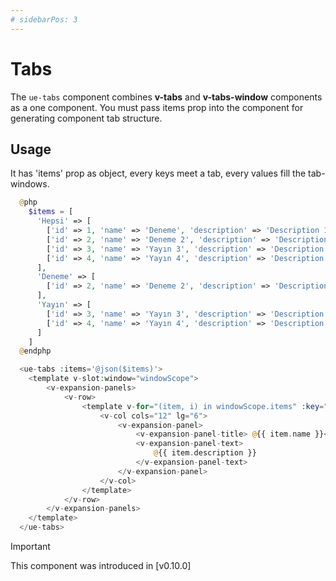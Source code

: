 ```yaml
---
# sidebarPos: 3
---
```

# Tabs <Badge type="tip" text="^0.10.0" />

The `ue-tabs` component combines **v-tabs** and **v-tabs-window** components as a one component. You must pass items prop into the component for generating component tab structure.

## Usage
It has 'items' prop as object, every keys meet a tab, every values fill the tab-windows.
``` php
  @php
    $items = [
      'Hepsi' => [
        ['id' => 1, 'name' => 'Deneme', 'description' => 'Description 1'],
        ['id' => 2, 'name' => 'Deneme 2', 'description' => 'Description 2'],
        ['id' => 3, 'name' => 'Yayın 3', 'description' => 'Description 3'],
        ['id' => 4, 'name' => 'Yayın 4', 'description' => 'Description 4'],
      ],
      'Deneme' => [
        ['id' => 2, 'name' => 'Deneme 2', 'description' => 'Description 2'],
      ],
      'Yayın' => [
        ['id' => 3, 'name' => 'Yayın 3', 'description' => 'Description 3'],
        ['id' => 4, 'name' => 'Yayın 4', 'description' => 'Description 4'],
      ]
    ]
  @endphp

  <ue-tabs :items='@json($items)'>
    <template v-slot:window="windowScope">
        <v-expansion-panels>
            <v-row>
                <template v-for="(item, i) in windowScope.items" :key="`window-row-${i}]`">
                    <v-col cols="12" lg="6">
                        <v-expansion-panel>
                            <v-expansion-panel-title> @{{ item.name }}</v-expansion-panel-title>
                            <v-expansion-panel-text>
                                @{{ item.description }}
                            </v-expansion-panel-text>
                        </v-expansion-panel>
                    </v-col>
                </template>
            </v-row>
        </v-expansion-panels>
    </template>
  </ue-tabs>
```

> [!IMPORTANT]
> This component was introduced in [v0.10.0]


### 
